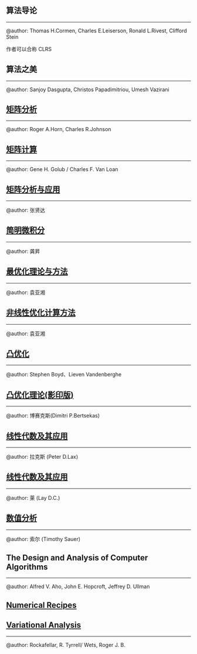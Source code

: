 ## 算法导论
---
@author: Thomas H.Cormen, Charles E.Leiserson, Ronald L.Rivest, Clifford Stein

作者可以合称 CLRS

## 算法之美
---
@author: Sanjoy Dasgupta, Christos Papadimitriou, Umesh Vazirani

## [矩阵分析](http://book.douban.com/subject/1435534/)
---
@author: Roger A.Horn, Charles R.Johnson 

## [矩阵计算](http://book.douban.com/subject/3745369/)
---
@author: Gene H. Golub / Charles F. Van Loan 

## [矩阵分析与应用](http://book.douban.com/subject/1257113/)
---
@author: 张贤达 

## [简明微积分](http://book.douban.com/subject/2025549/)
---
@author: 龚昇

## [最优化理论与方法](http://book.douban.com/subject/1230338/)
---
@author: 袁亚湘 

## [非线性优化计算方法](http://book.douban.com/subject/3007147/)
---
@author: 袁亚湘

## [凸优化](http://www.stanford.edu/~boyd/cvxbook/)
---
@author: Stephen Boyd、Lieven Vandenberghe 

## [凸优化理论(影印版)](http://book.douban.com/subject/5419002/)
---
@author: 博赛克斯(Dimitri P.Bertsekas)

## [线性代数及其应用](http://book.douban.com/subject/3309541/)
---
@author: 拉克斯 (Peter D.Lax)

## [线性代数及其应用](http://book.douban.com/subject/1425950/)
---
@author: 莱 (Lay D.C.)

## [数值分析](http://book.douban.com/subject/4188358/)
---
@author: 索尔 (Timothy Sauer) 

## The Design and Analysis of Computer Algorithms
---
@author: Alfred V. Aho, John E. Hopcroft, Jeffrey D. Ullman

## [Numerical Recipes](http://www.nr.com/)

## [Variational Analysis](http://www.math.washington.edu/~rtr/mypage.html)
---
@author: Rockafellar, R. Tyrrell/ Wets, Roger J. B.


